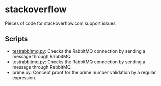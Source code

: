 # stackoverflow #
Pieces of code for stackoverflow.com support issues

## Scripts ##

* [testrabbitmq.py](https://github.com/westial/stackoverflow/blob/master/scripts/testrabbitmq.py): Checks the RabbitMQ connection by sending a message through RabbitMQ.
* testrabbitmq.py: Checks the RabbitMQ connection by sending a message 
  through RabbitMQ.
* prime.py: Concept proof for the prime number validation by a regular 
  expression.
